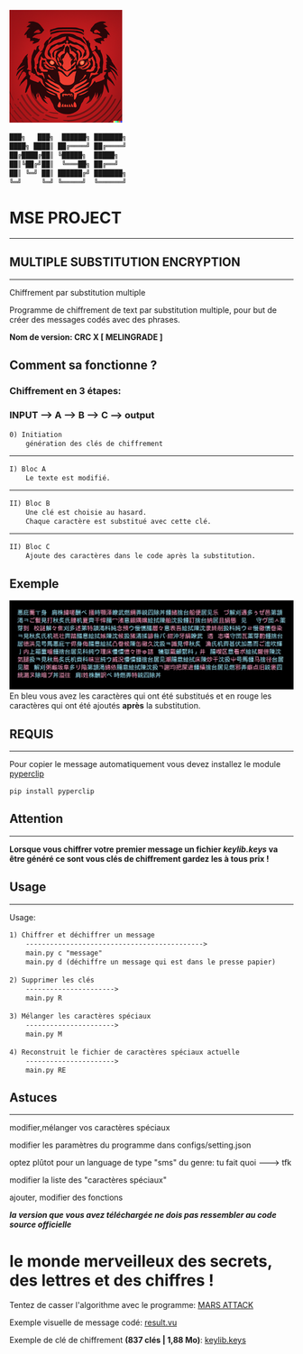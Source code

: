 ![image du projet](exemple/logo.png)


	███╗   ███╗  ██████╗ ███████╗
	████╗ ████║ ██╔════╝ ██╔════╝
	██╔████╔██║ ╚█████╗  █████╗
	██║╚██╔╝██║  ╚═══██╗ ██╔══╝
	██║ ╚═╝ ██║ ██████╔╝ ███████╗
	╚═╝     ╚═╝ ╚═════╝  ╚══════╝


# MSE PROJECT
-------------------------------------

## MULTIPLE SUBSTITUTION ENCRYPTION
-------------------------------------

Chiffrement par substitution multiple

Programme de chiffrement de text par substitution multiple,
pour but de créer des messages codés avec des phrases.


**Nom de version: CRC X [ MELINGRADE ]**

## Comment sa fonctionne ?

### Chiffrement en 3 étapes:

### INPUT --> A --> B --> C --> output
    
    
    0) Initiation
        génération des clés de chiffrement
--------------------------------------------------------------------------
	
    I) Bloc A
        Le texte est modifié.
--------------------------------------------------------------------------
    II) Bloc B
        Une clé est choisie au hasard.
        Chaque caractère est substitué avec cette clé.
--------------------------------------------------------------------------
    II) Bloc C
        Ajoute des caractères dans le code après la substitution.


## Exemple
![Exemple](exemple/exemple.jpg)
En bleu vous avez les caractères qui ont été substitués et en rouge les caractères qui ont été ajoutés **après** la substitution.


## REQUIS
-------------------------------------
Pour copier le message automatiquement vous devez installez le module [pyperclip](https://pypi.org/project/pyperclip/)

	pip install pyperclip


## Attention
-----------------------------------
**Lorsque vous chiffrer votre premier message un fichier _keylib.keys_ va être généré ce sont vous clés de chiffrement gardez les à tous prix !**

## Usage
---------------------------
Usage:
	
	1) Chiffrer et déchiffrer un message
		-------------------------------------------->
		main.py c "message"
		main.py d (déchiffre un message qui est dans le presse papier)

	2) Supprimer les clés
		---------------------->
		main.py R
		
	3) Mélanger les caractères spéciaux
		---------------------->
		main.py M
	
	4) Reconstruit le fichier de caractères spéciaux actuelle
		---------------------->
		main.py RE


## Astuces
-------------------------------------------------------------------
modifier,mélanger vos caractères spéciaux

modifier les paramètres du programme dans configs/setting.json

optez plûtot pour un language de type "sms" du genre: tu fait quoi  ---> tfk

modifier la liste des "caractères spéciaux"

ajouter, modifier des fonctions


**_la version que vous avez téléchargée ne dois pas ressembler au code source officielle_**


# le monde merveilleux des secrets, des lettres et des chiffres !

Tentez de casser l'algorithme avec le programme: [MARS ATTACK](https://discord.gg/E6qJmmKaEW)

Exemple visuelle de message codé: [result.vu](https://zpuf06s8huajolm3byvojg.on.drv.tw/public_html/MSE%20ARG/)

Exemple de clé de chiffrement **(837 clés | 1,88 Mo)**: [keylib.keys](https://zpuf06s8huajolm3byvojg.on.drv.tw/public_html/MSE%20ARG/keylib.keys)
